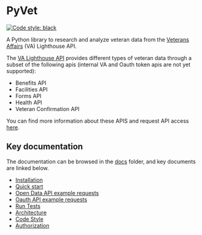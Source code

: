 # PyVet

[![Code style: black](https://img.shields.io/badge/code%20style-black-000000.svg)](https://github.com/psf/black)

A Python library to research and analyze veteran data from the [Veterans Affairs](https://github.com/department-of-veterans-affairs) (VA) Lighthouse API.

The [VA Lighthouse API](https://developer.va.gov) provides different types of veteran data through a subset of the following
apis (internal VA and Oauth token apis are not yet supported):

- Benefits API
- Facilities API
- Forms API
- Health API
- Veteran Confirmation API

You can find more information about these APIS and request API access [here](https://developer.va.gov/onboarding/request-sandbox-access).

## Key documentation

The documentation can be browsed in the [docs](docs) folder, and key documents are linked below.

- [Installation](docs/how-to/installation.md)
- [Quick start](docs/tutorials/quick_start.md)
- [Open Data API example requests](docs/tutorials/open_data_apis.md)
- [Oauth API example requests](docs/tutorials/oauth2_apis.md)
- [Run Tests](docs/how-to/run_tests.md)
- [Architecture](docs/reference/architecture.md)
- [Code Style](docs/reference/style.md)
- [Authorization](docs/explanation/authorization.md)
